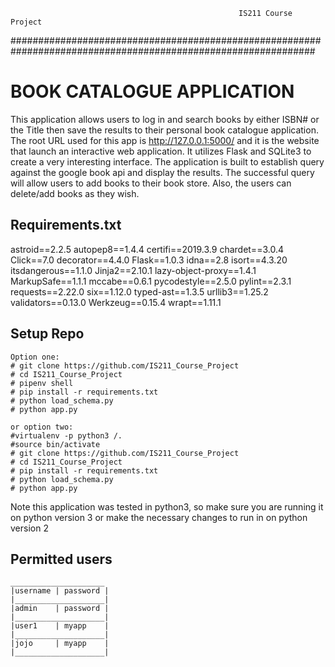                                                        IS211 Course Project
###############################################################################################################
# BOOK CATALOGUE APPLICATION 
This application allows users to log in and search books by either ISBN# or the Title then save the results to their personal book catalogue application. The root URL used for this app is http://127.0.0.1:5000/ and it is the website that launch an interactive web application. It utilizes Flask and SQLite3 to create a very interesting interface. The application is built to establish query against the google book api and display the results. The successful query will allow users to add books to their book store. Also, the users can delete/add books as they wish. 

## Requirements.txt
   astroid==2.2.5
   autopep8==1.4.4
   certifi==2019.3.9
   chardet==3.0.4
   Click==7.0
   decorator==4.4.0
   Flask==1.0.3
   idna==2.8
   isort==4.3.20
   itsdangerous==1.1.0
   Jinja2==2.10.1
   lazy-object-proxy==1.4.1
   MarkupSafe==1.1.1
   mccabe==0.6.1
   pycodestyle==2.5.0
   pylint==2.3.1
   requests==2.22.0
   six==1.12.0
   typed-ast==1.3.5
   urllib3==1.25.2
   validators==0.13.0
   Werkzeug==0.15.4
   wrapt==1.11.1

## Setup Repo
```
Option one:
# git clone https://github.com/IS211_Course_Project
# cd IS211_Course_Project
# pipenv shell
# pip install -r requirements.txt
# python load_schema.py
# python app.py

or option two:
#virtualenv -p python3 /. 
#source bin/activate
# git clone https://github.com/IS211_Course_Project
# cd IS211_Course_Project
# pip install -r requirements.txt
# python load_schema.py
# python app.py

```
Note this application was tested in python3, so make sure you are running it on python version 3 or make the necessary changes to run in on python version 2


## Permitted users
```
_____________________
|username | password |
|____________________|
|admin 	  | password |
|____________________|
|user1    | myapp    |
|____________________|
|jojo	  | myapp    |
|____________________|
```









